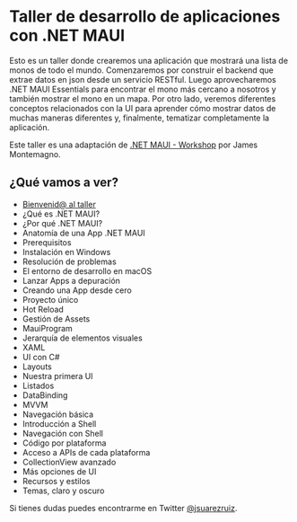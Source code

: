 # Taller de desarrollo de aplicaciones con .NET MAUI

Esto es un taller donde crearemos una aplicación que mostrará una lista de monos de todo el mundo. Comenzaremos por construir el backend que extrae datos en json desde un servicio RESTful. Luego aprovecharemos .NET MAUI Essentials para encontrar el mono más cercano a nosotros y también mostrar el mono en un mapa. Por otro lado, veremos diferentes conceptos relacionados con la UI para aprender cómo mostrar datos de muchas maneras diferentes y, finalmente, tematizar completamente la aplicación.

Este taller es una adaptación de [.NET MAUI - Workshop](https://github.com/dotnet-presentations/dotnet-maui-workshop) por James Montemagno.

## ¿Qué vamos a ver?

* [Bienvenid@ al taller](https://www.youtube.com/watch?v=uWQt95m6Zic)
* ¿Qué es .NET MAUI?
* ¿Por qué .NET MAUI?
* Anatomía de una App .NET MAUI
* Prerequisitos
* Instalación en Windows
* Resolución de problemas
* El entorno de desarrollo en macOS
* Lanzar Apps a depuración
* Creando una App desde cero
* Proyecto único
* Hot Reload
* Gestión de Assets
* MauiProgram
* Jerarquía de elementos visuales
* XAML
* UI con C#
* Layouts
* Nuestra primera UI
* Listados
* DataBinding
* MVVM
* Navegación básica
* Introducción a Shell
* Navegación con Shell
* Código por plataforma
* Acceso a APIs de cada plataforma
* CollectionView avanzado
* Más opciones de UI
* Recursos y estilos
* Temas, claro y oscuro

Si tienes dudas puedes encontrarme en Twitter [@jsuarezruiz](https://twitter.com/jsuarezruiz).